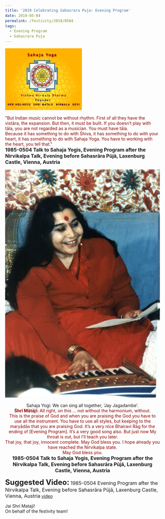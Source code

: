 ```yaml
---
title: '2019 Celebrating Sahasrara Puja: Evening Program'
date: 2019-05-04
permalink: /festivity/2019/0504
tags:
  - Evening Program
  - Sahasrara Puja
---
```


![PICTURE 1](/images/image1.png)

<p>
<font color="DarkRed">"But Indian music cannot be without rhythm. First of all they have the vistāra, the expansion. But then, it must be built. If you doesn’t play with tāla, you are not regarded as a musician. You must have tāla.<br>
Because it has something to do with Śhiva, it has something to do with your heart, it has  something to do with Sahaja Yoga. You have to working with the heart, you tell that."</font><br>
<font size="+0"><b>1985-0504 Talk to Sahaja Yogis, Evening Program after the Nirvikalpa Talk, Evening before Sahasrāra Pūjā, Laxenburg Castle, Vienna, Austria</b></font>
</p>

<div style="text-align: center"><img src="/images/image94.png" /></div>

<p style="text-align:center">
Sahaja Yogi: We can sing all together, 'Jay Jagadambe'.<br>
<font color="DarkRed"><b>Śhrī Mātājī:</b> All right, on this ... not without the harmonium, without.<br>
This is the praise of God and when you are praising the God you have to use all the instrument. You have to use all styles, but keeping to the maryādās that you are praising God. It’s a very nice Bhairavi Rāg for the ending of [Evening Program]. It’s a very good song also. But just now My throat is out, but I’ll teach you later.<br>
That joy, that joy, innocent complete. May God bless you. I hope already you have reached the Nirvikalpa state.<br>
May God bless you.</font><br>
<font size="+0"><b>1985-0504 Talk to Sahaja Yogis, Evening Program after the Nirvikalpa Talk, Evening before Sahasrāra Pūjā, Laxenburg Castle, Vienna, Austria</b></font>
</p>

<font size="+2"><b>Suggested Video:</b></font> 
<font size="+0">1985-0504 Evening Program after the Nirvikalpa Talk, Evening before Sahasrāra Pūjā, Laxenburg Castle, Vienna, Austria</font>
<a href="https://www.youtube.com/watch?v=VcDH6Rk-GZo"> video</a><br>

Jai Shri Mataji!<br>
On behalf of the festivity team!